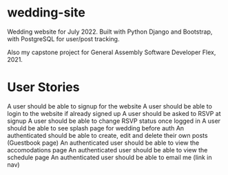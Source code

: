# wedding-site
Wedding website for July 2022. Built with Python Django and Bootstrap, with PostgreSQL for user/post tracking.


Also my capstone project for General Assembly Software Developer Flex, 2021.


# User Stories
A user should be able to signup for the website
A user should be able to login to the website if already signed up
A user should be asked to RSVP at signup
A user should be able to change RSVP status once logged in
A user should be able to see splash page for wedding before auth
An authenticated should be able to create, edit and delete their own posts (Guestbook page)
An authenticated user should be able to view the accomodations page
An authenticated user should be able to view the schedule page
An authenticated user should be able to email me (link in nav)
